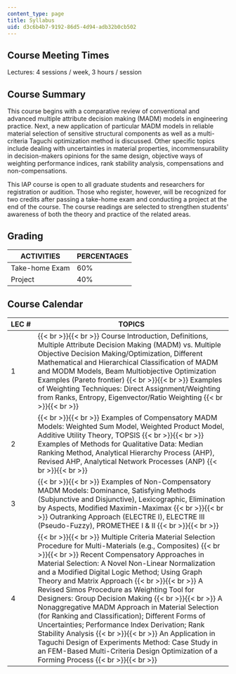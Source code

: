 ```yaml
---
content_type: page
title: Syllabus
uid: d3c6b4b7-9192-86d5-4d94-adb32b0cb502
---
```


Course Meeting Times
--------------------

Lectures: 4 sessions / week, 3 hours / session

Course Summary
--------------

This course begins with a comparative review of conventional and advanced multiple attribute decision making (MADM) models in engineering practice. Next, a new application of particular MADM models in reliable material selection of sensitive structural components as well as a multi-criteria Taguchi optimization method is discussed. Other specific topics include dealing with uncertainties in material properties, incommensurability in decision-makers opinions for the same design, objective ways of weighting performance indices, rank stability analysis, compensations and non-compensations.

This IAP course is open to all graduate students and researchers for registration or audition. Those who register, however, will be recognized for two credits after passing a take-home exam and conducting a project at the end of the course. The course readings are selected to strengthen students' awareness of both the theory and practice of the related areas.

Grading
-------

| ACTIVITIES | PERCENTAGES |
| --- | --- |
| Take-home Exam | 60% |
| Project | 40% 

Course Calendar
---------------

| LEC # | TOPICS |
| --- | --- |
| 1 |  {{< br >}}{{< br >}} Course Introduction, Definitions, Multiple Attribute Decision Making (MADM) vs. Multiple Objective Decision Making/Optimization, Different Mathematical and Hierarchical Classification of MADM and MODM Models, Beam Multiobjective Optimization Examples (Pareto frontier) {{< br >}}{{< br >}} Examples of Weighting Techniques: Direct Assignment/Weighting from Ranks, Entropy, Eigenvector/Ratio Weighting {{< br >}}{{< br >}}  |
| 2 |  {{< br >}}{{< br >}} Examples of Compensatory MADM Models: Weighted Sum Model, Weighted Product Model, Additive Utility Theory, TOPSIS {{< br >}}{{< br >}} Examples of Methods for Qualitative Data: Median Ranking Method, Analytical Hierarchy Process (AHP), Revised AHP, Analytical Network Processes (ANP) {{< br >}}{{< br >}}  |
| 3 |  {{< br >}}{{< br >}} Examples of Non-Compensatory MADM Models: Dominance, Satisfying Methods (Subjunctive and Disjunctive), Lexicographic, Elimination by Aspects, Modified Maximin-Maximax {{< br >}}{{< br >}} Outranking Approach (ELECTRE I), ELECTRE III (Pseudo-Fuzzy), PROMETHEE I & II {{< br >}}{{< br >}}  |
| 4 |  {{< br >}}{{< br >}} Multiple Criteria Material Selection Procedure for Multi-Materials (e.g., Composites) {{< br >}}{{< br >}} Recent Compensatory Approaches in Material Selection: A Novel Non-Linear Normalization and a Modified Digital Logic Method; Using Graph Theory and Matrix Approach {{< br >}}{{< br >}} A Revised Simos Procedure as Weighting Tool for Designers: Group Decision Making {{< br >}}{{< br >}} A Nonaggregative MADM Approach in Material Selection (for Ranking and Classification); Different Forms of Uncertainties; Performance Index Derivation; Rank Stability Analysis {{< br >}}{{< br >}} An Application in Taguchi Design of Experiments Method: Case Study in an FEM-Based Multi-Criteria Design Optimization of a Forming Process {{< br >}}{{< br >}}